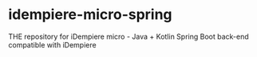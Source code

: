 # idempiere-micro-spring
 THE repository for iDempiere micro - Java + Kotlin Spring Boot back-end compatible with iDempiere 
